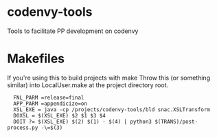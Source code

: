 # codenvy-tools
Tools to facilitate PP development on codenvy

# Makefiles
If you're using this to build projects with make
Throw this (or something similar) into LocalUser.make at the project directory root.

```Make
  FNL_PARM =release=final
  APP_PARM =appendicize=on
  XSL_EXE = java -cp /projects/codenvy-tools/bld snac.XSLTransform
  DOXSL = $(XSL_EXE) $2 $1 $3 $4
  DOIT ?= $(XSL_EXE) $(2) $(1) - $(4) | python3 $(TRANS)/post-process.py -\=$(3) 

